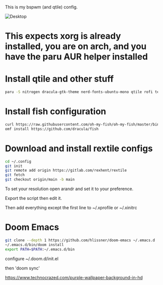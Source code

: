 This is my bspwm (and qtile) config.

![Desktop](https://gitlab.com/rexhent/wm-pics/-/raw/b83e80ee8d03fc7fe4bc5ce5ca8ea923bacaadc4/rextile.png)

# This expects xorg is already installed, you are on arch, and you have the paru AUR helper installed

# Install qtile and other stuff
``` sh
paru -S nitrogen dracula-gtk-theme nerd-fonts-ubuntu-mono qtile rofi terminator lxappearance-gtk3 papirus-icon-theme xorg-xsetroot dunst network-manager-applet volumeicon python lxsession picom emacs i3lock xorg-xrandr arandr alacritty fish starship exa --noconfirm
```

# Install fish configuration
``` sh
curl https://raw.githubusercontent.com/oh-my-fish/oh-my-fish/master/bin/install | fish
omf install https://github.com/dracula/fish
```

# Download and install rextile configs
``` sh
cd ~/.config
git init
git remote add origin https://gitlab.com/rexhent/rextile
git fetch
git checkout origin/main -b main
```

To set your resolution open arandr and set it to your preference.

Export the script then edit it.

Then add everything except the first line to ~/.xprofile or ~/.xinitrc

# Doom Emacs
``` sh
git clone --depth 1 https://github.com/hlissner/doom-emacs ~/.emacs.d
~/.emacs.d/bin/doom install
export PATH=$PATH:~/.emacs.d/bin
```

configure ~/.doom.d/init.el

then 'doom sync'

https://www.technocrazed.com/purple-wallpaper-background-in-hd
